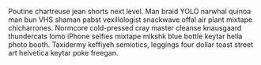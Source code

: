 Poutine chartreuse jean shorts next level. Man braid YOLO narwhal quinoa man bun VHS shaman pabst vexillologist snackwave offal air plant mixtape chicharrones. Normcore cold-pressed cray master cleanse knausgaard thundercats lomo iPhone selfies mixtape mlkshk blue bottle keytar hella photo booth. Taxidermy keffiyeh semiotics, leggings four dollar toast street art helvetica keytar poke freegan.